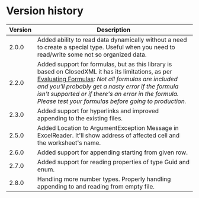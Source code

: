 # Version history

| Version | Description |
| ----------- | ----------- |
| 2.0.0 | Added ability to read data dynamically without a need to create a special type. Useful when you need to read/write some not so organized data.|
| 2.2.0 | Added support for formulas, but as this library is based on ClosedXML it has its limitations, as per [Evaluating Formulas](https://github.com/closedxml/closedxml/wiki/Evaluating-Formulas): *Not all formulas are included and you'll probably get a nasty error if the formula isn't supported or if there's an error in the formula. Please test your formulas before going to production.*|
| 2.3.0 | Added support for hyperlinks and improved appending to the existing files.|
| 2.5.0 | Added Location to ArgumentException Message in ExcelReader. It'll show address of affected cell and the worksheet's name.|
| 2.6.0 | Added support for appending starting from given row.|
| 2.7.0 | Added support for reading properties of type Guid and enum.|
| 2.8.0 | Handling more number types. Properly handling appending to and reading from empty file.
